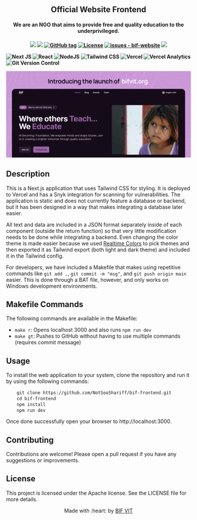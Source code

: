 <p align="center">
	<h2 align="center"> Official Website Frontend </h2>
	<h4 align="center"> We are an NGO that aims to provide free and quality education to the underprivileged. <h4>
</p>

<p align="center">
<a href="https://github.com/BIFVIT/bif-website/blob/main/README.md"><img src="https://img.shields.io/badge/Documentation-see%20docs-green?style=flat-square"/></a>
<a href="https://bifvit.org"><img src="https://img.shields.io/badge/Live%20Site-Link%20to%20UI-orange?style=flat-square"/></a>
<a href="https://github.com/BIFVIT/bif-website/releases/"><img src="https://img.shields.io/github/tag/BIFVIT/bif-website?include_prereleases=&sort=semver&color=blue" alt="GitHub tag"></a>
<a href="#license"><img src="https://img.shields.io/badge/License-Apache-blue" alt="License"></a>
<a href="https://github.com/BIFVIT/bif-website/issues"><img src="https://img.shields.io/github/issues/BIFVIT/bif-website" alt="issues - bif-website"></a>
<a href="https://snyk.io/test/github/BIFVIT/bif-website?targetFile=package.json"><img src="https://snyk.io/test/github/BIFVIT/bif-website/badge.svg?targetFile=package.json"></a>


</p>
<img src="https://img.shields.io/badge/Next-black?style=for-the-badge&logo=next.js&logoColor=white" alt="Next JS"/>
<img src="https://img.shields.io/badge/react-%2320232a.svg?style=for-the-badge&logo=react&logoColor=%2361DAFB" alt="React"/>
<img src="https://img.shields.io/badge/node.js-6DA55F?style=for-the-badge&logo=node.js&logoColor=white" alt="NodeJS"/>
<img src="https://img.shields.io/badge/tailwindcss-%2338B2AC.svg?style=for-the-badge&logo=tailwind-css&logoColor=white" alt="Tailwind CSS"/>
<img src="https://img.shields.io/badge/vercel-%23000000.svg?style=for-the-badge&logo=vercel&logoColor=white" alt="Vercel"/>
<img src="https://img.shields.io/badge/vercel_analytics-%23000000.svg?style=for-the-badge&logo=vercel&logoColor=white" alt="Vercel Analytics"/>
<img src="https://img.shields.io/badge/git-%23F05033.svg?style=for-the-badge&logo=git&logoColor=white" alt="Git Version Control"/>

<p align="center">
	
</p>
<a href="https://bifvit.org">
	<img src="https://raw.githubusercontent.com/BIFVIT/bif-website/main/public/bifsitepromobanner.png" />
</a>

## Description

This is a Next.js application that uses Tailwind CSS for styling. It is deployed to Vercel and has a Snyk integration for scanning for vulnerabilities. The application is static and does not currently feature a database or backend, but it has been designed in a way that makes integrating a database later easier.

All text and data are included in a JSON format separately inside of each component (outside the return function) so that very little modification needs to be done while integrating a backend. Even changing the color theme is made easier because we used [Realtime Colors](https://www.realtimecolors.com/) to pick themes and then exported it as Tailwind export (both light and dark theme) and included it in the Tailwind config.

For developers, we have included a Makefile that makes using repetitive commands like `git add .`, `git commit -m "msg"`, and `git push origin main` easier. This is done through a BAT file, however, and only works on Windows development environments.

## Makefile Commands

The following commands are available in the Makefile:

* `make r`: Opens localhost 3000 and also runs `npm run dev`
* `make gt`: Pushes to GitHub without having to use multiple commands (requires commit message)

## Usage

To install the web application to your system, clone the repository and run it by using the following commands:

```
    git clone https://github.com/NotSooShariff/bif-frontend.git
    cd bif-frontend
    npm install
    npm run dev
```

Once done successfully open your browser to http://localhost:3000.

## Contributing

Contributions are welcome! Please open a pull request if you have any suggestions or improvements.

## License

This project is licensed under the Apache license. See the LICENSE file for more details.

<p align="center">
	Made with :heart: by <a href="https://bifvit.org">BIF VIT</a>
</p>

